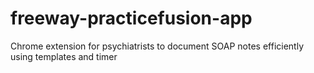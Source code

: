 # freeway-practicefusion-app
Chrome extension for psychiatrists to document SOAP notes efficiently using templates and timer
